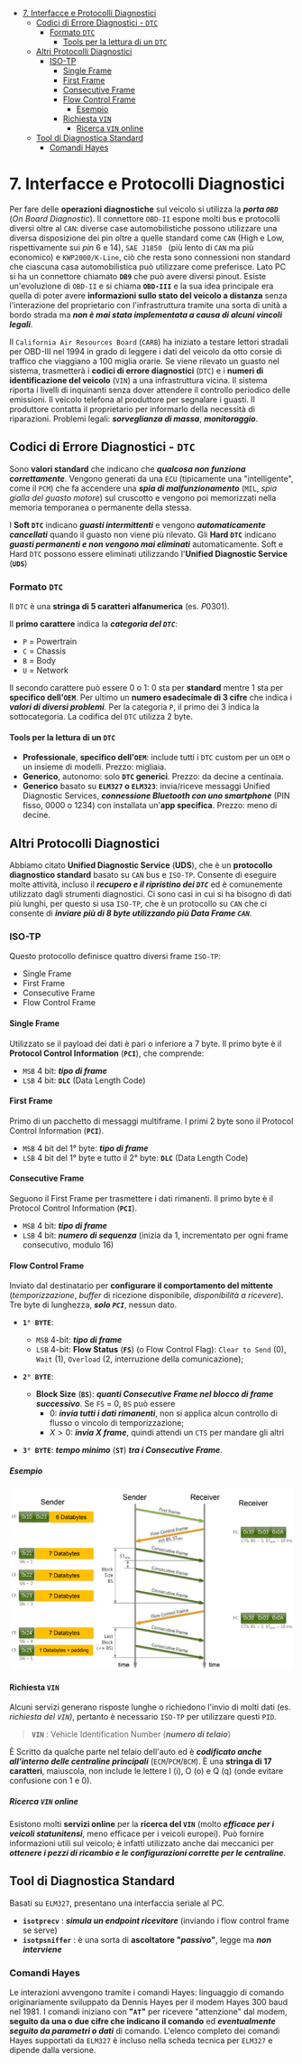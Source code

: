 - [7. Interfacce e Protocolli Diagnostici](#7-interfacce-e-protocolli-diagnostici)
  - [Codici di Errore Diagnostici - `DTC`](#codici-di-errore-diagnostici---dtc)
    - [Formato `DTC`](#formato-dtc)
      - [Tools per la lettura di un `DTC`](#tools-per-la-lettura-di-un-dtc)
  - [Altri Protocolli Diagnostici](#altri-protocolli-diagnostici)
    - [ISO-TP](#iso-tp)
      - [Single Frame](#single-frame)
      - [First Frame](#first-frame)
      - [Consecutive Frame](#consecutive-frame)
      - [Flow Control Frame](#flow-control-frame)
        - [Esempio](#esempio)
      - [Richiesta `VIN`](#richiesta-vin)
        - [Ricerca `VIN` online](#ricerca-vin-online)
  - [Tool di Diagnostica Standard](#tool-di-diagnostica-standard)
    - [Comandi Hayes](#comandi-hayes)

# 7. Interfacce e Protocolli Diagnostici

Per fare delle **operazioni diagnostiche** sul veicolo si utilizza la ***porta `OBD`*** (*On Board Diagnostic*). Il connettore `OBD-II` espone molti bus e protocolli diversi oltre al `CAN`: diverse case automobilistiche possono utilizzare una diversa disposizione dei pin oltre a quelle standard come `CAN` (High e Low, rispettivamente sui *pin* $6$ e $14$), `SAE J1850 ` (più lento di `CAN` ma più economico) e `KWP2000/K-Line`, ciò che resta sono connessioni non standard che ciascuna casa automobilistica può utilizzare come preferisce. Lato PC si ha un connettore chiamato **`DB9`** che può avere diversi pinout. Esiste un'evoluzione di `OBD-II` e si chiama **`OBD-III`** e la sua idea principale era quella di poter avere **informazioni sullo stato del veicolo a distanza** senza l'interazione del proprietario con l'infrastruttura tramite una sorta di unità a bordo strada ma ***non è mai stata implementata a causa di alcuni vincoli legali***.

Il `California Air Resources Board` (`CARB`) ha iniziato a testare lettori stradali per OBD-III nel 1994 in grado di leggere i dati del veicolo da otto corsie di traffico che viaggiano a 100 miglia orarie. Se viene rilevato un guasto nel sistema, trasmetterà i **codici di errore diagnostici** (`DTC`) e i **numeri di identificazione del veicolo** (`VIN`) a una infrastruttura vicina. Il sistema riporta i livelli di inquinanti senza dover attendere il controllo periodico delle emissioni. Il veicolo telefona al produttore per segnalare i guasti. Il produttore contatta il proprietario per informarlo della necessità di riparazioni. Problemi legali: ***sorveglianza di massa***, ***monitoraggio***.

## Codici di Errore Diagnostici - `DTC`

Sono **valori standard** che indicano che ***qualcosa non funziona correttamente***. Vengono generati da una `ECU` (tipicamente una "intelligente", come il `PCM`) che fa accendere una ***spia di malfunzionamento*** (`MIL`, *spia gialla del guasto motore*) sul cruscotto e vengono poi memorizzati nella memoria temporanea o permanente della stessa.

I **Soft `DTC`** indicano ***guasti intermittenti*** e vengono ***automaticamente cancellati*** quando il guasto non viene più rilevato. Gli **Hard `DTC`** indicano ***guasti permanenti e non vengono mai eliminati*** automaticamente. Soft e Hard `DTC` possono essere eliminati utilizzando l'**Unified Diagnostic Service** (**`UDS`**)

### Formato `DTC`

Il `DTC` è una **stringa di 5 caratteri alfanumerica** (es. $P0301$).

Il **primo carattere** indica la ***categoria del `DTC`***:

- `P` = Powertrain
- `C` = Chassis
- `B` = Body
- `U` = Network

Il secondo carattere può essere $0$ o $1$: 0 sta per **standard** mentre 1 sta per **specifico dell'`OEM`**. Per ultimo un **numero esadecimale di 3 cifre** che indica i ***valori di diversi problemi***. Per la categoria `P`, il primo dei 3 indica la sottocategoria. La codifica del `DTC` utilizza 2 byte.

#### Tools per la lettura di un `DTC`

- **Professionale**, **specifico dell'`OEM`**: include tutti i `DTC` custom per un `OEM` o un insieme di modelli. Prezzo: migliaia.
- **Generico**, autonomo: solo **`DTC` generici**. Prezzo: da decine a centinaia.
- **Generico** basato su **`ELM327` o `ELM323`**: invia/riceve messaggi Unified Diagnostic Services, ***connessione Bluetooth con uno smartphone*** (PIN fisso, $0000$ o $1234$) con installata un'**app specifica**. Prezzo: meno di decine.

## Altri Protocolli Diagnostici

Abbiamo citato **Unified Diagnostic Service** (**UDS**), che è un **protocollo diagnostico standard** basato su `CAN` bus e `ISO-TP`. Consente di eseguire molte attività, incluso il ***recupero e il ripristino dei `DTC`*** ed è comunemente utilizzato dagli strumenti diagnostici. Ci sono casi in cui si ha bisogno di dati più lunghi, per questo si usa `ISO-TP`, che è un protocollo su `CAN` che ci consente di ***inviare più di 8 byte utilizzando più Data Frame `CAN`***.

### ISO-TP

Questo protocollo definisce quattro diversi frame `ISO-TP`:

- Single Frame
- First Frame
- Consecutive Frame
- Flow Control Frame

#### Single Frame

Utilizzato se il payload dei dati è pari o inferiore a $7$ byte. Il primo byte è il **Protocol Control Information** (**`PCI`**), che comprende:

- `MSB` 4 bit: ***tipo di frame***
- `LSB` 4 bit: **`DLC`** (Data Length Code)

#### First Frame

Primo di un pacchetto di messaggi multiframe. I primi 2 byte sono il Protocol Control Information (**`PCI`**).

- `MSB` 4 bit del 1° byte: ***tipo di frame***
- `LSB` 4 bit del 1° byte e tutto il 2° byte: **`DLC`** (Data Length Code)

#### Consecutive Frame

Seguono il First Frame per trasmettere i dati rimanenti. Il primo byte è il Protocol Control Information (**`PCI`**).

- `MSB` 4 bit: ***tipo di frame***
- `LSB` 4 bit: ***numero di sequenza*** (inizia da 1, incrementato per ogni frame consecutivo, modulo 16)

#### Flow Control Frame

Inviato dal destinatario per **configurare il comportamento del mittente** (*temporizzazione*, *buffer* di ricezione disponibile, *disponibilità a ricevere*). Tre byte di lunghezza, ***solo `PCI`***, nessun dato.

- **`1° BYTE`**:
  - `MSB` 4-bit: ***tipo di frame***
  - `LSB` 4-bit: **Flow Status** (**`FS`**) (o Flow Control Flag): `Clear to Send` (0), `Wait` (1), `Overload` (2, interruzione della comunicazione);
  
- **`2° BYTE`**:
  - **Block Size** (**`BS`**): ***quanti Consecutive Frame nel blocco di frame successivo***. Se `FS` = 0, `BS` può essere
    - $0$: ***invia tutti i dati rimanenti***, non si applica alcun controllo di flusso o vincolo di temporizzazione;
    - $X > 0$: ***invia $X$ frame***, quindi attendi un `CTS` per mandare gli altri
  
- **`3° BYTE`**: ***tempo minimo*** (**`ST`**) ***tra i Consecutive Frame***.

##### Esempio

<img src="resources/07_01_iso_tp_communication.PNG" style="zoom: 67%;" />

#### Richiesta `VIN`

Alcuni servizi generano risposte lunghe o richiedono l'invio di molti dati (es. *richiesta del `VIN`)*, pertanto è necessario `ISO-TP` per utilizzare questi `PID`.

> **`VIN`** : Vehicle Identification Number (***numero di telaio***)

È Scritto da qualche parte nel telaio dell'auto ed è ***codificato anche all'interno delle centraline principali*** (`ECM`/`PCM`/`BCM`). È una **stringa di 17 caratteri**, maiuscola, non include le lettere I (i), O (o) e Q (q) (onde evitare confusione con $1$ e $0$).

##### Ricerca `VIN` online

Esistono molti **servizi online** per la **ricerca del `VIN`** (molto ***efficace per i veicoli statunitensi***, meno efficace per i veicoli europei). Può fornire informazioni utili sul veicolo; è infatti utilizzato anche dai meccanici per ***ottenere i pezzi di ricambio e le configurazioni corrette per le centraline***.

## Tool di Diagnostica Standard

Basati su `ELM327`, presentano una interfaccia seriale al PC.

- **`isotprecv`** : ***simula un endpoint ricevitore*** (inviando i flow control frame se serve)
- **`isotpsniffer`** : è una sorta di **ascoltatore "*passivo*"**, legge ma ***non interviene***

### Comandi Hayes

Le interazioni avvengono tramite i comandi Hayes: linguaggio di comando originariamente sviluppato da Dennis Hayes per il modem Hayes 300 baud nel 1981. I comandi iniziano con **"`AT`"** per ricevere "attenzione" dal modem, **seguito da una o due cifre che indicano il comando** ed ***eventualmente seguito da parametri o dati*** di comando. L'elenco completo dei comandi Hayes supportati da `ELM327` è incluso nella scheda tecnica per `ELM327` e dipende dalla versione.
